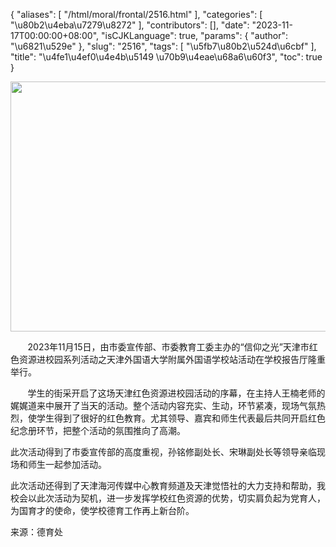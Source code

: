 {
    "aliases": [
        "/html/moral/frontal/2516.html"
    ],
    "categories": [
        "\u80b2\u4eba\u7279\u8272"
    ],
    "contributors": [],
    "date": "2023-11-17T00:00:00+08:00",
    "isCJKLanguage": true,
    "params": {
        "author": "\u6821\u529e"
    },
    "slug": "2516",
    "tags": [
        "\u5fb7\u80b2\u524d\u6cbf"
    ],
    "title": "\u4fe1\u4ef0\u4e4b\u5149  \u70b9\u4eae\u68a6\u60f3",
    "toc": true
}


<img
    src="https://cdn.tfls.online/mirror/full/e934162152cc267b11f011aa2bb8bbf08e0d032b.jpg"
    style="display:block;margin-left:auto;margin-right:auto;"
    decoding="async"
    fetchpriority="auto"
    loading="lazy"
    height="400"
    width="600"
/>




        2023年11月15日，由市委宣传部、市委教育工委主办的“信仰之光”天津市红色资源进校园系列活动之天津外国语大学附属外国语学校站活动在学校报告厅隆重举行。




       学生的街采开启了这场天津红色资源进校园活动的序幕，在主持人王楠老师的娓娓道来中展开了当天的活动。整个活动内容充实、生动，环节紧凑，现场气氛热烈，使学生得到了很好的红色教育。尤其领导、嘉宾和师生代表最后共同开启红色纪念册环节，把整个活动的氛围推向了高潮。




 




 此次活动得到了市委宣传部的高度重视，孙铭修副处长、宋琳副处长等领导亲临现场和师生一起参加活动。




  





 此次活动还得到了天津海河传媒中心教育频道及天津觉悟社的大力支持和帮助，我校会以此次活动为契机，进一步发挥学校红色资源的优势，切实肩负起为党育人，为国育才的使命，使学校德育工作再上新台阶。




  




来源：德育处

  





  



